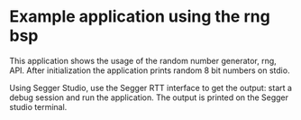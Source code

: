 # Example application using the rng bsp

This application shows the usage of the random number generator, rng, API. After
initialization the application prints random 8 bit numbers on stdio.

Using Segger Studio, use the Segger RTT interface to get the output: start a
debug session and run the application. The output is printed on the Segger
studio terminal.
